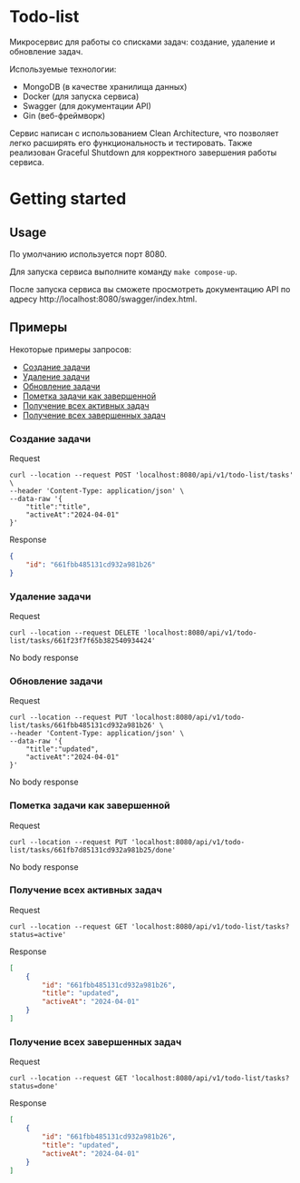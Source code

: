 # Todo-list

Микросервис для работы со списками задач: создание, удаление и обновление задач.

Используемые технологии:

- MongoDB (в качестве хранилища данных)
- Docker (для запуска сервиса)
- Swagger (для документации API)
- Gin (веб-фреймворк)

Сервис написан с использованием Clean Architecture, что позволяет легко расширять его функциональность и тестировать. Также реализован Graceful Shutdown для корректного завершения работы сервиса.

# Getting started

## Usage

По умолчанию используется порт 8080.

Для запуска сервиса выполните команду `make compose-up`.

После запуска сервиса вы сможете просмотреть документацию API по адресу http://localhost:8080/swagger/index.html.

## Примеры

Некоторые примеры запросов:

- [Создание задачи](#create-task)
- [Удаление задачи](#delete-task)
- [Обновление задачи](#update-task)
- [Пометка задачи как завершенной](#mark-task)
- [Получение всех активных задач](#list-active-tasks)
- [Получение всех завершенных задач](#list-done-tasks)

### Создание задачи <a name="create-task"></a>

Request
```curl
curl --location --request POST 'localhost:8080/api/v1/todo-list/tasks' \
--header 'Content-Type: application/json' \
--data-raw '{
    "title":"title",
    "activeAt":"2024-04-01"
}'
```

Response
```json
{
    "id": "661fbb485131cd932a981b26"
}
```

### Удаление задачи <a name="delete-task"></a>

Request
```curl
curl --location --request DELETE 'localhost:8080/api/v1/todo-list/tasks/661f23f7f65b382540934424'
```

No body response

### Обновление задачи <a name="update-task"></a>

Request
```curl
curl --location --request PUT 'localhost:8080/api/v1/todo-list/tasks/661fbb485131cd932a981b26' \
--header 'Content-Type: application/json' \
--data-raw '{
    "title":"updated",
    "activeAt":"2024-04-01"
}'
```

No body response

### Пометка задачи как завершенной <a name="mark-task"></a>

Request
```curl
curl --location --request PUT 'localhost:8080/api/v1/todo-list/tasks/661fb7d85131cd932a981b25/done'
```

No body response

### Получение всех активных задач <a name="list-active-tasks"></a>

Request
```curl
curl --location --request GET 'localhost:8080/api/v1/todo-list/tasks?status=active'
```

Response
```json
[
    {
        "id": "661fbb485131cd932a981b26",
        "title": "updated",
        "activeAt": "2024-04-01"
    }
]
```

### Получение всех завершенных задач <a name="list-done-tasks"></a>

Request
```curl
curl --location --request GET 'localhost:8080/api/v1/todo-list/tasks?status=done'
```

Response
```json
[
    {
        "id": "661fbb485131cd932a981b26",
        "title": "updated",
        "activeAt": "2024-04-01"
    }
]
```